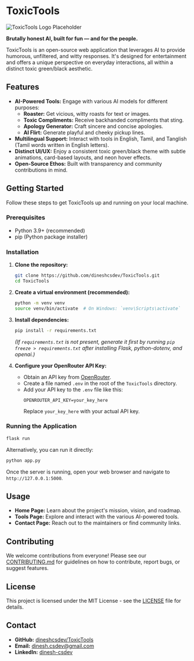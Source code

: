 # ToxicTools

![ToxicTools Logo Placeholder](https://via.placeholder.com/150x50?text=ToxicTools)

**Brutally honest AI, built for fun — and for the people.**

ToxicTools is an open-source web application that leverages AI to provide humorous, unfiltered, and witty responses. It's designed for entertainment and offers a unique perspective on everyday interactions, all within a distinct toxic green/black aesthetic.

## Features

*   **AI-Powered Tools:** Engage with various AI models for different purposes:
    *   **Roaster:** Get vicious, witty roasts for text or images.
    *   **Toxic Compliments:** Receive backhanded compliments that sting.
    *   **Apology Generator:** Craft sincere and concise apologies.
    *   **AI Flirt:** Generate playful and cheeky pickup lines.
*   **Multilingual Support:** Interact with tools in English, Tamil, and Tanglish (Tamil words written in English letters).
*   **Distinct UI/UX:** Enjoy a consistent toxic green/black theme with subtle animations, card-based layouts, and neon hover effects.
*   **Open-Source Ethos:** Built with transparency and community contributions in mind.

## Getting Started

Follow these steps to get ToxicTools up and running on your local machine.

### Prerequisites

*   Python 3.9+ (recommended)
*   pip (Python package installer)

### Installation

1.  **Clone the repository:**
    ```bash
    git clone https://github.com/dineshcsdev/ToxicTools.git
    cd ToxicTools
    ```

2.  **Create a virtual environment (recommended):**
    ```bash
    python -m venv venv
    source venv/bin/activate  # On Windows: `venv\Scripts\activate`
    ```

3.  **Install dependencies:**
    ```bash
    pip install -r requirements.txt
    ```
    *(If `requirements.txt` is not present, generate it first by running `pip freeze > requirements.txt` after installing Flask, python-dotenv, and openai.)*

4.  **Configure your OpenRouter API Key:**
    *   Obtain an API key from [OpenRouter](https://openrouter.ai/).
    *   Create a file named `.env` in the root of the `ToxicTools` directory.
    *   Add your API key to the `.env` file like this:
        ```
        OPENROUTER_API_KEY=your_key_here
        ```
        Replace `your_key_here` with your actual API key.

### Running the Application

```bash
flask run
```

Alternatively, you can run it directly:

```bash
python app.py
```

Once the server is running, open your web browser and navigate to `http://127.0.0.1:5000`.

## Usage

*   **Home Page:** Learn about the project's mission, vision, and roadmap.
*   **Tools Page:** Explore and interact with the various AI-powered tools.
*   **Contact Page:** Reach out to the maintainers or find community links.

## Contributing

We welcome contributions from everyone! Please see our [CONTRIBUTING.md](CONTRIBUTING.md) for guidelines on how to contribute, report bugs, or suggest features.

## License

This project is licensed under the MIT License - see the [LICENSE](LICENSE) file for details.

## Contact

*   **GitHub:** [dineshcsdev/ToxicTools](https://github.com/dineshcsdev/ToxicTools)
*   **Email:** [dinesh.csdev@gmail.com](mailto:dinesh.csdev@gmail.com)
*   **LinkedIn:** [dinesh-csdev](https://www.linkedin.com/in/dinesh-csdev)
